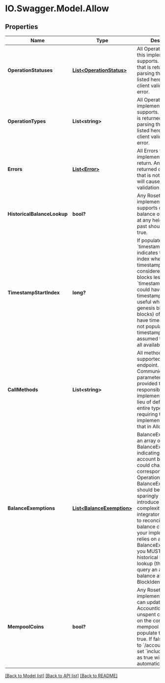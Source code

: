 # IO.Swagger.Model.Allow
## Properties

Name | Type | Description | Notes
------------ | ------------- | ------------- | -------------
**OperationStatuses** | [**List&lt;OperationStatus&gt;**](OperationStatus.md) | All Operation.Status this implementation supports. Any status that is returned during parsing that is not listed here will cause client validation to error. | 
**OperationTypes** | **List&lt;string&gt;** | All Operation.Type this implementation supports. Any type that is returned during parsing that is not listed here will cause client validation to error. | 
**Errors** | [**List&lt;Error&gt;**](Error.md) | All Errors that this implementation could return. Any error that is returned during parsing that is not listed here will cause client validation to error. | 
**HistoricalBalanceLookup** | **bool?** | Any Rosetta implementation that supports querying the balance of an account at any height in the past should set this to true. | 
**TimestampStartIndex** | **long?** | If populated, &#x60;timestamp_start_index&#x60; indicates the first block index where block timestamps are considered valid (i.e. all blocks less than &#x60;timestamp_start_index&#x60; could have invalid timestamps). This is useful when the genesis block (or blocks) of a network have timestamp 0. If not populated, block timestamps are assumed to be valid for all available blocks. | [optional] 
**CallMethods** | **List&lt;string&gt;** | All methods that are supported by the /call endpoint. Communicating which parameters should be provided to /call is the responsibility of the implementer (this is en lieu of defining an entire type system and requiring the implementer to define that in Allow). | 
**BalanceExemptions** | [**List&lt;BalanceExemption&gt;**](BalanceExemption.md) | BalanceExemptions is an array of BalanceExemption indicating which account balances could change without a corresponding Operation. BalanceExemptions should be used sparingly as they may introduce significant complexity for integrators that attempt to reconcile all account balance changes. If your implementation relies on any BalanceExemptions, you MUST implement historical balance lookup (the ability to query an account balance at any BlockIdentifier). | 
**MempoolCoins** | **bool?** | Any Rosetta implementation that can update an AccountIdentifier&#x27;s unspent coins based on the contents of the mempool should populate this field as true. If false, requests to &#x60;/account/coins&#x60; that set &#x60;include_mempool&#x60; as true will be automatically rejected. | 

[[Back to Model list]](../README.md#documentation-for-models) [[Back to API list]](../README.md#documentation-for-api-endpoints) [[Back to README]](../README.md)

